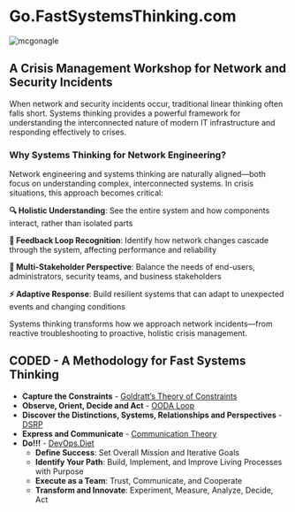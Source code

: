 # Go.FastSystemsThinking.com
![mcgonagle](images/FastSystemsThinking.com_Final.png "Fast Systems Thinking")


## A Crisis Management Workshop for Network and Security Incidents
When network and security incidents occur, traditional linear thinking often falls short. Systems thinking provides a powerful framework for understanding the interconnected nature of modern IT infrastructure and responding effectively to crises.

### Why Systems Thinking for Network Engineering?

Network engineering and systems thinking are naturally aligned—both focus on understanding complex, interconnected systems. In crisis situations, this approach becomes critical:

**🔍 Holistic Understanding**: See the entire system and how components interact, rather than isolated parts

**🔄 Feedback Loop Recognition**: Identify how network changes cascade through the system, affecting performance and reliability

**👥 Multi-Stakeholder Perspective**: Balance the needs of end-users, administrators, security teams, and business stakeholders

**⚡ Adaptive Response**: Build resilient systems that can adapt to unexpected events and changing conditions

Systems thinking transforms how we approach network incidents—from reactive troubleshooting to proactive, holistic crisis management.

## CODED - A Methodology for Fast Systems Thinking

- **Capture the Constraints** - [Goldratt’s Theory of Constraints](https://www.leanproduction.com/theory-of-constraints/) 
- **Observe, Orient, Decide and Act** - [OODA Loop](https://en.wikipedia.org/wiki/OODA_loop)
- **Discover the Distinctions, Systems, Relationships and Perspectives** - [DSRP](https://en.wikipedia.org/wiki/DSRP)
- **Express and Communicate** - [Communication Theory](https://en.wikipedia.org/wiki/Communication_theory)
- **Do!!!** - [DevOps.Diet](https://devops.diet) 
    - **Define Success**: Set Overall Mission and Iterative Goals
    - **Identify Your Path**: Build, Implement, and Improve Living Processes with Purpose
    - **Execute as a Team**: Trust, Communicate, and Cooperate
    - **Transform and Innovate**: Experiment, Measure, Analyze, Decide, Act
